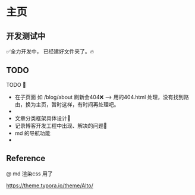 # 主页

## 开发测试中

✅全力开发中， 已经建好文件夹了。🔥

## TODO

TODO   🚧

- 在子页面 如 /blog/about 刷新会404❌  –>  用的404.html 处理，没有找到路由，换为主页，暂时这样，有时间再处理吧。
- 
- 文章分类框架具体设计🧩
- 记录博客开发工程中出现、解决的问题📄
- md 的导航功能
- 

## Reference

@ md 渲染css 用了

https://theme.typora.io/theme/Alto/
